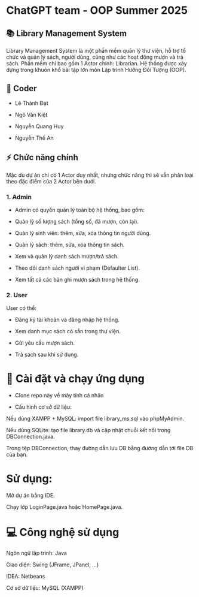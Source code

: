 # ChatGPT team - OOP Summer 2025
## 📚 Library Management System

Library Management System là một phần mềm quản lý thư viện, hỗ trợ tổ chức và quản lý sách, người dùng, cũng như các hoạt động mượn và trả sách.
Phần mềm chỉ bao gồm 1 Actor chính: Librarian.
Hệ thống được xây dựng trong khuôn khổ bài tập lớn môn Lập trình Hướng Đối Tượng (OOP).

## 👥 Coder

- Lê Thành Đạt

- Ngô Văn Kiệt

- Nguyễn Quang Huy

- Nguyễn Thế An

## ⚡ Chức năng chính
Mặc dù dự án chỉ có 1 Actor duy nhất, nhưng chức năng thì sẽ vẫn phân loại theo đặc điểm của 2 Actor bên dưới.
### 1. Admin

- Admin có quyền quản lý toàn bộ hệ thống, bao gồm:

- Quản lý số lượng sách (tổng số, đã mượn, còn lại).

- Quản lý sinh viên: thêm, sửa, xóa thông tin người dùng.

- Quản lý sách: thêm, sửa, xóa thông tin sách.

- Xem và quản lý danh sách mượn/trả sách.

- Theo dõi danh sách người vi phạm (Defaulter List).

- Xem tất cả các bản ghi mượn sách trong hệ thống.

### 2. User

User có thể:

- Đăng ký tài khoản và đăng nhập hệ thống.

- Xem danh mục sách có sẵn trong thư viện.

- Gửi yêu cầu mượn sách.

- Trả sách sau khi sử dụng.

# 🚀 Cài đặt và chạy ứng dụng

- Clone repo này về máy tính cá nhân

- Cấu hình cơ sở dữ liệu:

Nếu dùng XAMPP + MySQL: import file library_ms.sql vào phpMyAdmin.

Nếu dùng SQLite: tạo file library.db và cập nhật chuỗi kết nối trong DBConnection.java.

Trong tệp DBConnection, thay đường dẫn lưu DB bằng đường dẫn tới file DB của bạn.

# Sử dụng:

Mở dự án bằng IDE.

Chạy lớp LoginPage.java hoặc HomePage.java.

# 💻 Công nghệ sử dụng

Ngôn ngữ lập trình: Java

Giao diện: Swing (JFrame, JPanel, …)

IDEA: Netbeans

Cơ sở dữ liệu: MySQL (XAMPP)

